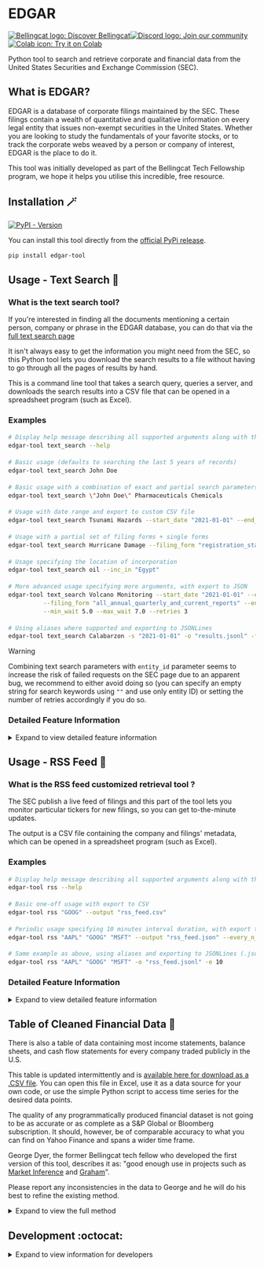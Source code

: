# EDGAR

<a href="https://www.bellingcat.com"><img alt="Bellingcat logo: Discover Bellingcat" src="https://img.shields.io/badge/Discover%20Bellingcat-%20?style=for-the-badge&logo=data%3Aimage%2Fpng%3Bbase64%2CiVBORw0KGgoAAAANSUhEUgAAAA4AAAAYCAYAAADKx8xXAAABhGlDQ1BJQ0MgcHJvZmlsZQAAKJF9kT1Iw0AcxV9TS0UqDnZQEcxQneyiIo6likWwUNoKrTqYXPoFTRqSFBdHwbXg4Mdi1cHFWVcHV0EQ%2FABxdnBSdJES%2F5cUWsR4cNyPd%2Fced%2B8AoVllqtkTA1TNMtKJuJjLr4rBVwQwhhBEDEvM1JOZxSw8x9c9fHy9i%2FIs73N%2Fjn6lYDLAJxLHmG5YxBvEs5uWznmfOMzKkkJ8Tjxp0AWJH7kuu%2FzGueSwwDPDRjY9TxwmFktdLHcxKxsq8QxxRFE1yhdyLiuctzir1Tpr35O%2FMFTQVjJcpzmKBJaQRIo6klFHBVVYiNKqkWIiTftxD%2F%2BI40%2BRSyZXBYwcC6hBheT4wf%2Fgd7dmcXrKTQrFgcCLbX%2BMA8FdoNWw7e9j226dAP5n4Err%2BGtNYO6T9EZHixwBA9vAxXVHk%2FeAyx1g6EmXDMmR%2FDSFYhF4P6NvygODt0Dfmttbex%2BnD0CWulq%2BAQ4OgYkSZa97vLu3u7d%2Fz7T7%2BwHEU3LHAa%2FQ6gAAAAZiS0dEAAAAAAAA%2BUO7fwAAAAlwSFlzAAAuIwAALiMBeKU%2FdgAAAAd0SU1FB%2BgFHwwiMH4odB4AAAAZdEVYdENvbW1lbnQAQ3JlYXRlZCB3aXRoIEdJTVBXgQ4XAAAA50lEQVQ4y82SvWpCQRCFz25ERSJiCNqlUiS1b5AuEEiZIq1NOsGXCKms0wXSp9T6dskDiFikyiPc%2FrMZyf3FXSGQ0%2BzuzPl2ZoeVKgQ0gQ2wBVpVHlcDkjM5V%2FJ5nag6sJ%2FZX%2Bh%2FC7gEhqeAFKf7p1M9aB3b5oN1OomB7g1axUBPBr3GQHODHmOgqUF3MZAzKI2d4LWBV4H%2BMXDuJd1a7Cew1k7SwksaHC4LqNaw7aeX9GWHXkC1G1sTAS17Y3Kk2lnp4wNLiz0DrgLq8qt2MfmSSabAO%2FBBXp26dtrADPjOmN%2BAUdG7B3cE61l5hOZiAAAAAElFTkSuQmCC&logoColor=%23fff&color=%23000"></a><!--
--><a href="https://discord.gg/bellingcat"><img alt="Discord logo: Join our community" src="https://img.shields.io/badge/Join%20our%20community-%20?style=for-the-badge&logo=discord&logoColor=%23fff&color=%235865F2"></a><!--
--><a href="https://colab.research.google.com/github/bellingcat/EDGAR/blob/main/notebook/Bellingcat_EDGAR_Tool.ipynb"><img alt="Colab icon: Try it on Colab" src="https://img.shields.io/badge/Try%20it%20on%20Colab-%20?style=for-the-badge&logo=googlecolab&logoColor=fff&logoSize=auto&color=e8710a">
</a>

Python tool to search and retrieve corporate and financial data from the United States Securities and Exchange Commission (SEC).

## What is EDGAR?

EDGAR is a database of corporate filings maintained by the SEC.
These filings contain a wealth of quantitative and qualitative information on every legal entity that issues non-exempt securities in the United States.
Whether you are looking to study the fundamentals of your favorite stocks, or to track the corporate webs weaved by a person or company of interest, EDGAR is the place to do it.

This tool was initially developed as part of the Bellingcat Tech Fellowship program, we hope it helps you utilise this incredible, free resource.

## Installation :magic_wand:

[![PyPI - Version](https://img.shields.io/pypi/v/edgar-tool)
](https://pypi.org/project/edgar-tool/)

You can install this tool directly from the [official PyPi release](https://pypi.org/project/edgar-tool/).

```bash
pip install edgar-tool
```

## Usage - Text Search :mag_right:

### What is the text search tool?

If you're interested in finding all the documents mentioning a certain person, company or phrase in the EDGAR database, you can do that via the [full text search page](https://www.sec.gov/edgar/search/#)

It isn't always easy to get the information you might need from the SEC, so this Python tool lets you download the search results to a file without having to go through all the pages of results by hand.

This is a command line tool that takes a search query, queries a server, and downloads the search results into a CSV file that can be opened in a spreadsheet program (such as Excel).

### Examples

```bash
# Display help message describing all supported arguments along with their usage, aliases and eventual default values (type q to exit)
edgar-tool text_search --help

# Basic usage (defaults to searching the last 5 years of records)
edgar-tool text_search John Doe

# Basic usage with a combination of exact and partial search parameters
edgar-tool text_search \"John Doe\" Pharmaceuticals Chemicals

# Usage with date range and export to custom CSV file
edgar-tool text_search Tsunami Hazards --start_date "2021-01-01" --end_date "2021-12-31" --output "results.csv"

# Usage with a partial set of filing forms + single forms
edgar-tool text_search Hurricane Damage --filing_form "registration_statements" --single_forms "['1-K', '1-SA']"

# Usage specifying the location of incorporation
edgar-tool text_search oil --inc_in "Egypt"

# More advanced usage specifying more arguments, with export to JSON
edgar-tool text_search Volcano Monitoring --start_date "2021-01-01" --end_date "2021-12-31" --output "results.json"\
          --filing_form "all_annual_quarterly_and_current_reports" --entity_id "0001030717" \
          --min_wait 5.0 --max_wait 7.0 --retries 3

# Using aliases where supported and exporting to JSONLines
edgar-tool text_search Calabarzon -s "2021-01-01" -o "results.jsonl" -f "all_annual_quarterly_and_current_reports" -r 3 -h
```

> [!WARNING]
> Combining text search parameters with `entity_id` parameter seems to increase the risk of failed requests on the SEC page due to an apparent bug, we recommend to either avoid doing so (you can specify an empty string for search keywords using `""` and use only entity ID) or setting the number of retries accordingly if you do so.

### Detailed Feature Information

<details>
<summary>Expand to view detailed feature information</summary>

#### Search parameters

Most search parameters from the EDGAR text search page are supported, including:
- `Document word or phrase` (mandatory)
- `Company name, ticker or CIK, or individual's name` (optional)
- `Filing category` (optional)
- `Filed from` and `Filed to` dates (optional)
- `Principal executive offices in` or `Incorporated in` (optional)

Currently unsupported search parameters are:
- `Filed date ranges` (since the same behavior can be achieved with `Filed from` and `Filed to` dates)

#### Output formats

Currently supported outputs formats are:
- CSV
- JSONLines (one JSON object per line)

Output format is determined by the file extension of the output file path.
Accepted values are `.csv` and `.jsonl` (case-insensitive).

#### Retries

The tool supports retries in case of failed requests. Retries can be configured with the `--retries` argument, and the wait time between retries will be a random number between `--min_wait` and `--max_wait` arguments.

</details>

## Usage - RSS Feed :card_index:

### What is the RSS feed customized retrieval tool ?

The SEC publish a live feed of filings and this part of the tool lets you monitor particular tickers for new filings, so you can get to-the-minute updates.

The output is a CSV file containing the company and filings' metadata, which can be opened in a spreadsheet program (such as Excel).

### Examples

```bash
# Display help message describing all supported arguments along with their usage, aliases and eventual default values (type q to exit)
edgar-tool rss --help

# Basic one-off usage with export to CSV
edgar-tool rss "GOOG" --output "rss_feed.csv"

# Periodic usage specifying 10 minutes interval duration, with export to JSON
edgar-tool rss "AAPL" "GOOG" "MSFT" --output "rss_feed.json" --every_n_mins 10

# Same example as above, using aliases and exporting to JSONLines (.jsonl)
edgar-tool rss "AAPL" "GOOG" "MSFT" -o "rss_feed.jsonl" -e 10
```

### Detailed Feature Information

<details>
<summary>Expand to view detailed feature information</summary>

#### Companies CIK to Ticker mapping

Since the RSS feed uses CIKs instead of tickers, the tool includes a mapping of CIKs to tickers, which is used to filter the feed by ticker.
This mapping is obtained from the [SEC website](https://www.sec.gov/files/company_tickers.json) and is updated on user request.

#### Periodic retrieval

The RSS feed data returns the last 200 filings and is updated every 10 minutes (which doesn't mean all tickers are updated every 10 minutes).
The tool can fetch the feed either once on-demand, or at regular intervals.

</details>

## Table of Cleaned Financial Data :bank:

There is also a table of data containing most income statements, balance sheets, and cash flow statements for every company traded publicly in the U.S.

This table is updated intermittently and is [available here for download as a .CSV file](https://edgar.marketinference.com/). You can open this file in Excel, use it as a data source for your own code, or use the simple Python script to access time series for the desired data points.

The quality of any programmatically produced financial dataset is not going to be as accurate or as complete as a S&P Global or Bloomberg subscription. It should, however, be of comparable accuracy to what you can find on Yahoo Finance and spans a wider time frame.

George Dyer, the former Bellingcat tech fellow who developed the first version of this tool, describes it as: "good enough use in projects such as [Market Inference](https://www.marketinference.com/) and [Graham](https://graham.marketinference.com/info)".

Please report any inconsistencies in the data to George and he will do his best to refine the existing method.

<details>
<summary>Expand to view the full method</summary>

The current table is created by the following method:

  - Monthly bulk download of all company facts data from EDGAR (this is the data set accessed by the official APIs)
  - Scraping of all calculation sheets related to each filing associated with a publicly traded company
  - Create a dictionary matching the most commonly used GAAP tags with a plain English term
  - For a given company, for each year:
    - Determine what GAAP tags are listed under each cashflow / income / balance sheet headings (or whatever alternative terms the company happens to use) in the calculation sheet
    - For each tag:
      - Obtain all the data associated with the tag in the company's bulk download folder for the desired year, and the preceding one
      - Determine whether the data is duration or point in time
      - Identify quarterly and yearly values based on the time data associated with each data point
      - Recalculate all quarterly values if the reported ones are cumulative
      - Calculate Q4 value
      - Create cleaned and sorted time series
      - Isolate the value for the considered year (or calculate trailing twelve month value based on preceding four quarters for this year if the company hasn't reported yet)
    - For some particularly problematic data points such as debts I use addition between related data points to ensure consistency (this is why the debt amounts are not always perfectly accurate, but almost always in the ballpark)
    - Match the GAAP tags with their plain English term
    - Keep a database of orphan tags, and add them into the dictionary, manually

</details>

## Development :octocat:

<details>
<summary>Expand to view information for developers</summary>

This section describes how to install the project to run it from source, for example if you want to build new features.

### Developing locally

```bash
# Clone the repository
git clone https://github.com/bellingcat/EDGAR.git

# Change directory to the project folder
cd EDGAR
```

This project uses [Poetry](https://python-poetry.org/docs) for dependency management and packaging.

```bash
# Install Poetry if you haven't already
pip install poetry

# Install dependencies
poetry install

# Set up pre-commit hooks to keep your code formatted
poetry run pre-commit install
```

Check out [Important commands](#important-commands) below for next steps.

### Developing using a GitHub Codespace

This project uses a custom Development Container supported by GitHub Codespaces. Creating a new Codespace automatically takes care of installing all supported Python interpreters, the Poetry package manager, Python dependencies, and pre-commit hooks for you.

To create a new Codespace:
1. Click on the `<> Code` dropdown on the GitHub UI.
2. Click the `+` icon to create a new Codespace.

The Codespace will open for you automatically.

![GitHub UI screenshot showing the buttons to click to create a new Codespace](<docs/create_codespace.png>)

Check out [Important commands](#important-commands) below for next steps.

### Important commands

```bash
# Run the tool
poetry run edgar-tool --help

# Run unit tests using your Poetry environment's Python interpreter
poetry run pytest

# Run unit tests with tox
poetry run tox -- run-parallel
```

You can skip having to write `poetry run` before each command by activating Poetry's virtual environment with `poetry shell`. Once activated the following code is equivalent to the above:

```bash
# Spawn shell within Poetry's virtual environment
poetry shell

# Run the tool
edgar-tool --help

# Run unit tests using your Poetry environment's Python interpreter
pytest

# Run unit tests with tox
tox run-parallel
```

This is an actual example copy/pasted from a terminal:

```console
@edgar-dev ➜ /workspaces/EDGAR (main) $ pytest
bash: pytest: command not found

@edgar-dev ➜ /workspaces/EDGAR (main) $ poetry shell
Spawning shell within /home/vscode/.cache/pypoetry/virtualenvs/edgar-tool-vrvn8V2D-py3.12
(edgar-tool-py3.12) @edgar-dev ➜ /workspaces/EDGAR (main) $ pytest
================= test session starts ==================
platform linux -- Python 3.12.4, pytest-8.3.1, pluggy-1.5.0
rootdir: /workspaces/EDGAR
configfile: pyproject.toml
collected 1 item

tests/test_cli.py .                              [100%]

================== 1 passed in 0.20s ===================
(edgar-tool-py3.12) @edgar-dev ➜ /workspaces/EDGAR (main) $
```

</details>
